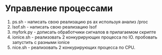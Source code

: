 # Управление процессами

1. ps.sh     - написать свою реализацию ps ax используя анализ /proc
2. lsof.sh   - написать свою реализацию lsof
3. myfork.py - дописать обработчики сигналов в прилагаемом скрипте
4. ionice.sh - реализовать 2 конкурирующих процесса по IO. пробовать запустить с разными ionice
5. nice.sh   - реализовать 2 конкурирующих процесса по CPU.

